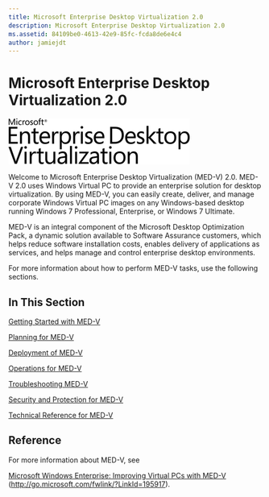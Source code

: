 ```yaml
---
title: Microsoft Enterprise Desktop Virtualization 2.0
description: Microsoft Enterprise Desktop Virtualization 2.0
ms.assetid: 84109be0-4613-42e9-85fc-fcda8de6e4c4
author: jamiejdt
---
```


# Microsoft Enterprise Desktop Virtualization 2.0


![med-v logotype](images/med-v2logo.gif)

Welcome to Microsoft Enterprise Desktop Virtualization (MED-V) 2.0. MED-V 2.0 uses Windows Virtual PC to provide an enterprise solution for desktop virtualization. By using MED-V, you can easily create, deliver, and manage corporate Windows Virtual PC images on any Windows-based desktop running Windows 7 Professional, Enterprise, or Windows 7 Ultimate.

MED-V is an integral component of the Microsoft Desktop Optimization Pack, a dynamic solution available to Software Assurance customers, which helps reduce software installation costs, enables delivery of applications as services, and helps manage and control enterprise desktop environments.

For more information about how to perform MED-V tasks, use the following sections.

## In This Section


[Getting Started with MED-V](getting-started-with-med-vmedv2.md)

[Planning for MED-V](planning-for-med-v.md)

[Deployment of MED-V](deployment-of-med-v.md)

[Operations for MED-V](operations-for-med-v.md)

[Troubleshooting MED-V](troubleshooting-med-vmedv2.md)

[Security and Protection for MED-V](security-and-protection-for-med-v.md)

[Technical Reference for MED-V](technical-reference-for-med-v.md)

## Reference


For more information about MED-V, see

[Microsoft Windows Enterprise: Improving Virtual PCs with MED-V](http://go.microsoft.com/fwlink/?LinkId=195917) (http://go.microsoft.com/fwlink/?LinkId=195917).

 

 





